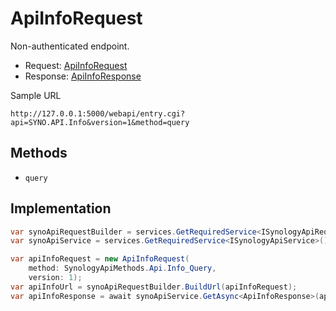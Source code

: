 # ApiInfoRequest

Non-authenticated endpoint.

- Request: [ApiInfoRequest](../src/Synology.Api.Sdk/SynologyApi/ApiInfo/Request/ApiInfoRequest.cs)
- Response: [ApiInfoResponse](../src/Synology.Api.Sdk/SynologyApi/ApiInfo/Response/ApiInfoResponse.cs)

Sample URL

```
http://127.0.0.1:5000/webapi/entry.cgi?api=SYNO.API.Info&version=1&method=query
```

## Methods

- `query`

## Implementation

```csharp
var synoApiRequestBuilder = services.GetRequiredService<ISynologyApiRequestBuilder>();
var synoApiService = services.GetRequiredService<ISynologyApiService>();

var apiInfoRequest = new ApiInfoRequest(
    method: SynologyApiMethods.Api.Info_Query,
    version: 1);
var apiInfoUrl = synoApiRequestBuilder.BuildUrl(apiInfoRequest);
var apiInfoResponse = await synoApiService.GetAsync<ApiInfoResponse>(apiInfoUrl, cancellationToken);
```
